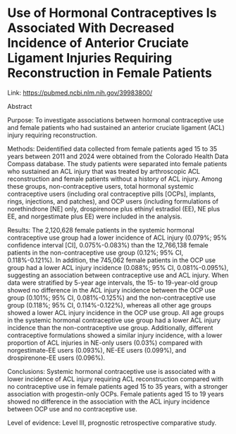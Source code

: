 # Use of Hormonal Contraceptives Is Associated With Decreased Incidence of Anterior Cruciate Ligament Injuries Requiring Reconstruction in Female Patients

Link: https://pubmed.ncbi.nlm.nih.gov/39983800/

Abstract 

Purpose: To investigate associations between hormonal contraceptive use and female patients who had sustained an anterior cruciate ligament (ACL) injury requiring reconstruction.

Methods: Deidentified data collected from female patients aged 15 to 35 years between 2011 and 2024 were obtained from the Colorado Health Data Compass database. The study patients were separated into female patients who sustained an ACL injury that was treated by arthroscopic ACL reconstruction and female patients without a history of ACL injury. Among these groups, non-contraceptive users, total hormonal systemic contraceptive users (including oral contraceptive pills [OCPs], implants, rings, injections, and patches), and OCP users (including formulations of norethindrone [NE] only, drospirenone plus ethinyl estradiol (EE), NE plus EE, and norgestimate plus EE) were included in the analysis.

Results: The 2,120,628 female patients in the systemic hormonal contraceptive use group had a lower incidence of ACL injury (0.079%; 95% confidence interval [CI], 0.075%-0.083%) than the 12,766,138 female patients in the non-contraceptive use group (0.12%; 95% CI, 0.118%-0.121%). In addition, the 745,062 female patients in the OCP use group had a lower ACL injury incidence (0.088%; 95% CI, 0.081%-0.095%), suggesting an association between contraceptive use and ACL injury. When data were stratified by 5-year age intervals, the 15- to 19-year-old group showed no difference in the ACL injury incidence between the OCP use group (0.101%; 95% CI, 0.081%-0.125%) and the non-contraceptive use group (0.118%; 95% CI, 0.114%-0.122%), whereas all other age groups showed a lower ACL injury incidence in the OCP use group. All age groups in the systemic hormonal contraceptive use group had a lower ACL injury incidence than the non-contraceptive use group. Additionally, different contraceptive formulations showed a similar injury incidence, with a lower proportion of ACL injuries in NE-only users (0.03%) compared with norgestimate-EE users (0.093%), NE-EE users (0.099%), and drospirenone-EE users (0.096%).

Conclusions: Systemic hormonal contraceptive use is associated with a lower incidence of ACL injury requiring ACL reconstruction compared with no contraceptive use in female patients aged 15 to 35 years, with a stronger association with progestin-only OCPs. Female patients aged 15 to 19 years showed no difference in the association with the ACL injury incidence between OCP use and no contraceptive use.

Level of evidence: Level III, prognostic retrospective comparative study.
